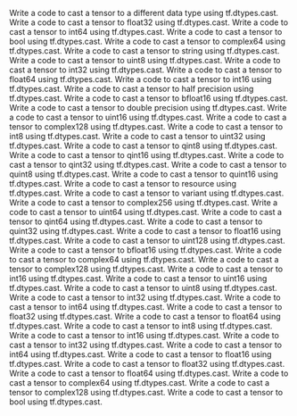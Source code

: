 Write a code to cast a tensor to a different data type using tf.dtypes.cast.
Write a code to cast a tensor to float32 using tf.dtypes.cast.
Write a code to cast a tensor to int64 using tf.dtypes.cast.
Write a code to cast a tensor to bool using tf.dtypes.cast.
Write a code to cast a tensor to complex64 using tf.dtypes.cast.
Write a code to cast a tensor to string using tf.dtypes.cast.
Write a code to cast a tensor to uint8 using tf.dtypes.cast.
Write a code to cast a tensor to int32 using tf.dtypes.cast.
Write a code to cast a tensor to float64 using tf.dtypes.cast.
Write a code to cast a tensor to int16 using tf.dtypes.cast.
Write a code to cast a tensor to half precision using tf.dtypes.cast.
Write a code to cast a tensor to bfloat16 using tf.dtypes.cast.
Write a code to cast a tensor to double precision using tf.dtypes.cast.
Write a code to cast a tensor to uint16 using tf.dtypes.cast.
Write a code to cast a tensor to complex128 using tf.dtypes.cast.
Write a code to cast a tensor to int8 using tf.dtypes.cast.
Write a code to cast a tensor to uint32 using tf.dtypes.cast.
Write a code to cast a tensor to qint8 using tf.dtypes.cast.
Write a code to cast a tensor to qint16 using tf.dtypes.cast.
Write a code to cast a tensor to qint32 using tf.dtypes.cast.
Write a code to cast a tensor to quint8 using tf.dtypes.cast.
Write a code to cast a tensor to quint16 using tf.dtypes.cast.
Write a code to cast a tensor to resource using tf.dtypes.cast.
Write a code to cast a tensor to variant using tf.dtypes.cast.
Write a code to cast a tensor to complex256 using tf.dtypes.cast.
Write a code to cast a tensor to uint64 using tf.dtypes.cast.
Write a code to cast a tensor to qint64 using tf.dtypes.cast.
Write a code to cast a tensor to quint32 using tf.dtypes.cast.
Write a code to cast a tensor to float16 using tf.dtypes.cast.
Write a code to cast a tensor to uint128 using tf.dtypes.cast.
Write a code to cast a tensor to bfloat16 using tf.dtypes.cast.
Write a code to cast a tensor to complex64 using tf.dtypes.cast.
Write a code to cast a tensor to complex128 using tf.dtypes.cast.
Write a code to cast a tensor to int16 using tf.dtypes.cast.
Write a code to cast a tensor to uint16 using tf.dtypes.cast.
Write a code to cast a tensor to uint8 using tf.dtypes.cast.
Write a code to cast a tensor to int32 using tf.dtypes.cast.
Write a code to cast a tensor to int64 using tf.dtypes.cast.
Write a code to cast a tensor to float32 using tf.dtypes.cast.
Write a code to cast a tensor to float64 using tf.dtypes.cast.
Write a code to cast a tensor to int8 using tf.dtypes.cast.
Write a code to cast a tensor to int16 using tf.dtypes.cast.
Write a code to cast a tensor to int32 using tf.dtypes.cast.
Write a code to cast a tensor to int64 using tf.dtypes.cast.
Write a code to cast a tensor to float16 using tf.dtypes.cast.
Write a code to cast a tensor to float32 using tf.dtypes.cast.
Write a code to cast a tensor to float64 using tf.dtypes.cast.
Write a code to cast a tensor to complex64 using tf.dtypes.cast.
Write a code to cast a tensor to complex128 using tf.dtypes.cast.
Write a code to cast a tensor to bool using tf.dtypes.cast.